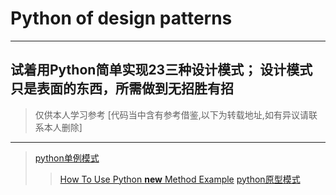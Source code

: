 # Python of design patterns
--- 
试着用Python简单实现23三种设计模式；
设计模式只是表面的东西，所需做到无招胜有招
---
> 仅供本人学习参考
> [代码当中含有参考借鉴,以下为转载地址,如有异议请联系本人删除]
--- 
> [python单例模式](https://www.cnblogs.com/linxiyue/p/3902256.html)
>> [How To Use Python __new__ Method Example](https://www.code-learner.com/how-to-use-python-__new__-method-example/)
> [python原型模式](https://www.cnblogs.com/siriuswang/p/4663669.html)
